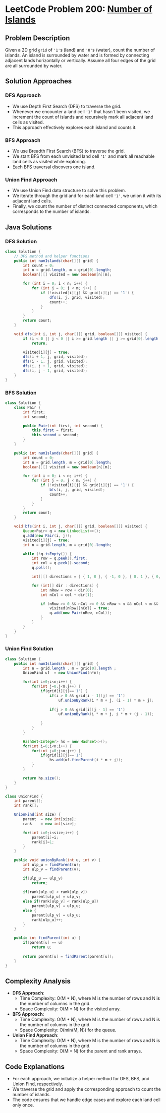 # LeetCode Problem 200: [Number of Islands](https://leetcode.com/problems/number-of-islands/)

## Problem Description

Given a 2D grid `grid` of `'1'`s (land) and `'0'`s (water), count the number of islands. An island is surrounded by water and is formed by connecting adjacent lands horizontally or vertically. Assume all four edges of the grid are all surrounded by water.

## Solution Approaches

### DFS Approach

- We use Depth First Search (DFS) to traverse the grid.
- Whenever we encounter a land cell `'1'` that hasn't been visited, we increment the count of islands and recursively mark all adjacent land cells as visited.
- This approach effectively explores each island and counts it.

### BFS Approach

- We use Breadth First Search (BFS) to traverse the grid.
- We start BFS from each unvisited land cell `'1'` and mark all reachable land cells as visited while exploring.
- Each BFS traversal discovers one island.

### Union Find Approach

- We use Union Find data structure to solve this problem.
- We iterate through the grid and for each land cell `'1'`, we union it with its adjacent land cells.
- Finally, we count the number of distinct connected components, which corresponds to the number of islands.

## Java Solutions

### DFS Solution

```java
class Solution {
    // DFS method and helper functions
    public int numIslands(char[][] grid) {
        int count = 0;
        int n = grid.length, m = grid[0].length;
        boolean[][] visited = new boolean[n][m];

        for (int i = 0; i < n; i++) {
            for (int j = 0; j < m; j++) {
                if (!visited[i][j] && grid[i][j] == '1') {
                    dfs(i, j, grid, visited);
                    count++;
                }
            }
        }
        return count;
    }

    void dfs(int i, int j, char[][] grid, boolean[][] visited) {
        if (i < 0 || j < 0 || i >= grid.length || j >= grid[0].length || grid[i][j] == '0' || visited[i][j])
            return;

        visited[i][j] = true;
        dfs(i + 1, j, grid, visited);
        dfs(i - 1, j, grid, visited);
        dfs(i, j + 1, grid, visited);
        dfs(i, j - 1, grid, visited);
    }
}
```

### BFS Solution

```java
class Solution {
    class Pair {
        int first;
        int second;

        public Pair(int first, int second) {
            this.first = first;
            this.second = second;
        }
    }

    public int numIslands(char[][] grid) {
        int count = 0;
        int n = grid.length, m = grid[0].length;
        boolean[][] visited = new boolean[n][m];

        for (int i = 0; i < n; i++) {
            for (int j = 0; j < m; j++) {
                if (!visited[i][j] && grid[i][j] == '1') {
                    bfs(i, j, grid, visited);
                    count++;
                }
            }
        }
        return count;
    }

    void bfs(int i, int j, char[][] grid, boolean[][] visited) {
        Queue<Pair> q = new LinkedList<>();
        q.add(new Pair(i, j));
        visited[i][j] = true;
        int n = grid.length, m = grid[0].length;

        while (!q.isEmpty()) {
            int row = q.peek().first;
            int col = q.peek().second;
            q.poll();

            int[][] directions = { { 1, 0 }, { -1, 0 }, { 0, 1 }, { 0, -1 } };

            for (int[] dir : directions) {
                int nRow = row + dir[0];
                int nCol = col + dir[1];

                if (nRow >= 0 && nCol >= 0 && nRow < n && nCol < m && !visited[nRow][nCol] && grid[nRow][nCol] == '1') {
                    visited[nRow][nCol] = true;
                    q.add(new Pair(nRow, nCol));
                }
            }
        }
    }
}
```

### Union Find Solution

```java
class Solution {
    public int numIslands(char[][] grid) {
        int n = grid.length , m = grid[0].length ;
        UnionFind uf  = new UnionFind(n*m);

        for(int i=0;i<n;i++) {
            for(int j=0;j<m;j++) {
                if(grid[i][j]=='1') {
                    if(i > 0 && grid[i - 1][j] == '1')
                        uf.unionByRank(i * m + j, (i - 1) * m + j);
                    
                    if(j > 0 && grid[i][j - 1] == '1')
                        uf.unionByRank(i * m + j, i * m + (j - 1));
                    
                }
            }
        }

        HashSet<Integer> hs = new HashSet<>();
        for(int i=0;i<n;i++) {
            for(int j=0;j<m;j++) {
                if(grid[i][j]=='1')
                    hs.add(uf.findParent(i * m + j));
            }
        }

        return hs.size();
    }
}

class UnionFind {
    int parent[];
    int rank[];

    UnionFind(int size) {
        parent  = new int[size];
        rank    = new int[size];

        for(int i=0;i<size;i++) {
            parent[i]=i;
            rank[i]=1;
        }
    }

    public void unionByRank(int u, int v) {
        int ulp_u = findParent(u);
        int ulp_v = findParent(v);

        if(ulp_u == ulp_v)
            return;
        
        if(rank[ulp_u] < rank[ulp_v])
            parent[ulp_u] = ulp_v;
        else if(rank[ulp_v] < rank[ulp_u])
            parent[ulp_v] = ulp_u;
        else {
            parent[ulp_v] = ulp_u;
            rank[ulp_u]++;
        }
    }

    public int findParent(int u) {
        if(parent[u] == u)
            return u;
        
        return parent[u] = findParent(parent[u]);
    }
}
```

## Complexity Analysis

- **DFS Approach**:
  - Time Complexity: O(M * N), where M is the number of rows and N is the number of columns in the grid.
  - Space Complexity: O(M * N) for the visited array.
- **BFS Approach**:
  - Time Complexity: O(M * N), where M is the number of rows and N is the number of columns in the grid.
  - Space Complexity: O(min(M, N)) for the queue.
- **Union Find Approach**:
  - Time Complexity: O(M * N), where M is the number of rows and N is the number of columns in the grid.
  - Space Complexity: O(M * N) for the parent and rank arrays.

## Code Explanations

- For each approach, we initialize a helper method for DFS, BFS, and Union Find, respectively.
- We traverse the grid and apply the corresponding approach to count the number of islands.
- The code ensures that we handle edge cases and explore each land cell only once.
